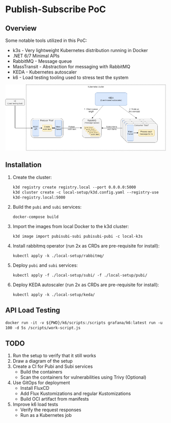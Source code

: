 # Publish-Subscribe PoC 

## Overview

Some notable tools utilized in this PoC:

- k3s - Very lightweight Kubernetes distribution running in Docker
- .NET 6/7 Minimal APIs
- RabbitMQ - Message queue
- MassTransit - Abstraction for messaging with RabbitMQ
- KEDA - Kubernetes autoscaler
- k6 - Load testing tooling used to stress test the system

![Image](overview.drawio.png "Overview")

## Installation

1. Create the cluster:
    ```
    k3d registry create registry.local --port 0.0.0.0:5000
    k3d cluster create -c local-setup/k3d.config.yaml --registry-use k3d-registry.local:5000
    ```

2. Build the `pubi` and `subi` services:

    ```
    docker-compose build
    ```

3. Import the images from local Docker to the k3d cluster:

    ```
    k3d image import pubisubi-subi pubisubi-pubi -c local-k3s
    ```

4. Install rabbitmq operator (run 2x as CRDs are pre-requisite for install):
    ```
    kubectl apply -k ./local-setup/rabbitmq/
    ```
5. Deploy `pubi` and `subi` services:
    ```
    kubectl apply -f ./local-setup/subi/ -f ./local-setup/pubi/
    ```
6. Deploy KEDA autoscaler (run 2x as CRDs are pre-requisite for install):
    ```
    kubectl apply -k ./local-setup/keda/
    ```

## API Load Testing

```
docker run -it -v ${PWD}/k6/scripts:/scripts grafana/k6:latest run -u 100 -d 5s /scripts/work-script.js
```

## TODO

1. Run the setup to verify that it still works
2. Draw a diagram of the setup
3. Create a CI for Pubi and Subi services
    - Build the containers
    - Scan the containers for vulnerabilities using Trivy (Optional)
4. Use GitOps for deployment
    - Install FluxCD
    - Add Flux Kustomizations and regular Kustomizations
    - Build OCI artifact from manifests
5. Improve k6 load tests
    - Verify the request responses
    - Run as a Kubernetes job